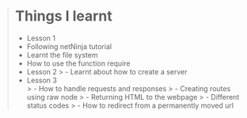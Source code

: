 > # Things I learnt
> - Lesson 1
   > - Following netNinja tutorial
   > - Learnt the file system
   > - How to use the function require
> - Lesson 2
    > - Learnt about how to create a server
> - Lesson 3    
    > - How to handle requests and responses
    > - Creating routes using raw node
    > - Returning HTML to the webpage
    > - Different status codes
    > - How to redirect from a permanently moved url
